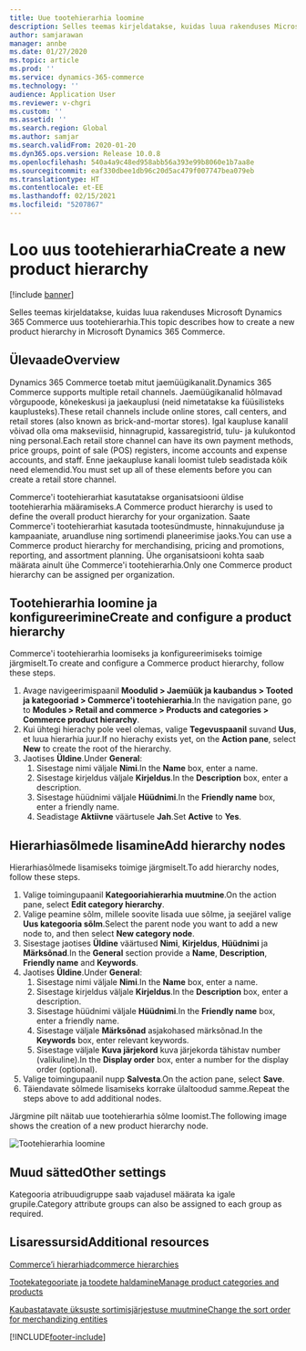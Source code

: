 ```yaml
---
title: Uue tootehierarhia loomine
description: Selles teemas kirjeldatakse, kuidas luua rakenduses Microsoft Dynamics 365 Commerce uus tootehierarhia.
author: samjarawan
manager: annbe
ms.date: 01/27/2020
ms.topic: article
ms.prod: ''
ms.service: dynamics-365-commerce
ms.technology: ''
audience: Application User
ms.reviewer: v-chgri
ms.custom: ''
ms.assetid: ''
ms.search.region: Global
ms.author: samjar
ms.search.validFrom: 2020-01-20
ms.dyn365.ops.version: Release 10.0.8
ms.openlocfilehash: 540a4a9c48ed958abb56a393e99b8060e1b7aa8e
ms.sourcegitcommit: eaf330dbee1db96c20d5ac479f007747bea079eb
ms.translationtype: HT
ms.contentlocale: et-EE
ms.lasthandoff: 02/15/2021
ms.locfileid: "5207867"
---
```

# <a name="create-a-new-product-hierarchy"></a><span data-ttu-id="dd1df-103">Loo uus tootehierarhia</span><span class="sxs-lookup"><span data-stu-id="dd1df-103">Create a new product hierarchy</span></span>


[!include [banner](includes/banner.md)]

<span data-ttu-id="dd1df-104">Selles teemas kirjeldatakse, kuidas luua rakenduses Microsoft Dynamics 365 Commerce uus tootehierarhia.</span><span class="sxs-lookup"><span data-stu-id="dd1df-104">This topic describes how to create a new product hierarchy in Microsoft Dynamics 365 Commerce.</span></span>

## <a name="overview"></a><span data-ttu-id="dd1df-105">Ülevaade</span><span class="sxs-lookup"><span data-stu-id="dd1df-105">Overview</span></span>

<span data-ttu-id="dd1df-106">Dynamics 365 Commerce toetab mitut jaemüügikanalit.</span><span class="sxs-lookup"><span data-stu-id="dd1df-106">Dynamics 365 Commerce supports multiple retail channels.</span></span> <span data-ttu-id="dd1df-107">Jaemüügikanalid hõlmavad võrgupoode, kõnekeskusi ja jaekauplusi (neid nimetatakse ka füüsilisteks kauplusteks).</span><span class="sxs-lookup"><span data-stu-id="dd1df-107">These retail channels include online stores, call centers, and retail stores (also known as brick-and-mortar stores).</span></span> <span data-ttu-id="dd1df-108">Igal kaupluse kanalil võivad olla oma makseviisid, hinnagrupid, kassaregistrid, tulu- ja kulukontod ning personal.</span><span class="sxs-lookup"><span data-stu-id="dd1df-108">Each retail store channel can have its own payment methods, price groups, point of sale (POS) registers, income accounts and expense accounts, and staff.</span></span> <span data-ttu-id="dd1df-109">Enne jaekaupluse kanali loomist tuleb seadistada kõik need elemendid.</span><span class="sxs-lookup"><span data-stu-id="dd1df-109">You must set up all of these elements before you can create a retail store channel.</span></span> 

<span data-ttu-id="dd1df-110">Commerce'i tootehierarhiat kasutatakse organisatsiooni üldise tootehierarhia määramiseks.</span><span class="sxs-lookup"><span data-stu-id="dd1df-110">A Commerce product hierarchy is used to define the overall product hierarchy for your organization.</span></span> <span data-ttu-id="dd1df-111">Saate Commerce'i tootehierarhiat kasutada tootesündmuste, hinnakujunduse ja kampaaniate, aruandluse ning sortimendi planeerimise jaoks.</span><span class="sxs-lookup"><span data-stu-id="dd1df-111">You can use a Commerce product hierarchy for merchandising, pricing and promotions, reporting, and assortment planning.</span></span> <span data-ttu-id="dd1df-112">Ühe organisatsiooni kohta saab määrata ainult ühe Commerce'i tootehierarhia.</span><span class="sxs-lookup"><span data-stu-id="dd1df-112">Only one Commerce product hierarchy can be assigned per organization.</span></span>

## <a name="create-and-configure-a-product-hierarchy"></a><span data-ttu-id="dd1df-113">Tootehierarhia loomine ja konfigureerimine</span><span class="sxs-lookup"><span data-stu-id="dd1df-113">Create and configure a product hierarchy</span></span>

<span data-ttu-id="dd1df-114">Commerce'i tootehierarhia loomiseks ja konfigureerimiseks toimige järgmiselt.</span><span class="sxs-lookup"><span data-stu-id="dd1df-114">To create and configure a Commerce product hierarchy, follow these steps.</span></span>

1. <span data-ttu-id="dd1df-115">Avage navigeerimispaanil **Moodulid \> Jaemüük ja kaubandus \> Tooted ja kategooriad \> Commerce'i tootehierarhia**.</span><span class="sxs-lookup"><span data-stu-id="dd1df-115">In the navigation pane, go to **Modules \> Retail and commerce \> Products and categories \> Commerce product hierarchy**.</span></span>
1. <span data-ttu-id="dd1df-116">Kui ühtegi hierachy pole veel olemas, valige **Tegevuspaanil** suvand **Uus**, et luua hierarhia juur.</span><span class="sxs-lookup"><span data-stu-id="dd1df-116">If no hierachy exists yet, on the **Action pane**, select **New** to create the root of the hierarchy.</span></span>
1. <span data-ttu-id="dd1df-117">Jaotises **Üldine**.</span><span class="sxs-lookup"><span data-stu-id="dd1df-117">Under **General**:</span></span>
    1. <span data-ttu-id="dd1df-118">Sisestage nimi väljale **Nimi**.</span><span class="sxs-lookup"><span data-stu-id="dd1df-118">In the **Name** box, enter a name.</span></span>
    1. <span data-ttu-id="dd1df-119">Sisestage kirjeldus väljale **Kirjeldus**.</span><span class="sxs-lookup"><span data-stu-id="dd1df-119">In the **Description** box, enter a description.</span></span>
    1. <span data-ttu-id="dd1df-120">Sisestage hüüdnimi väljale **Hüüdnimi**.</span><span class="sxs-lookup"><span data-stu-id="dd1df-120">In the **Friendly name** box, enter a friendly name.</span></span>
    1. <span data-ttu-id="dd1df-121">Seadistage **Aktiivne** väärtusele **Jah**.</span><span class="sxs-lookup"><span data-stu-id="dd1df-121">Set **Active** to **Yes**.</span></span>

## <a name="add-hierarchy-nodes"></a><span data-ttu-id="dd1df-122">Hierarhiasõlmede lisamine</span><span class="sxs-lookup"><span data-stu-id="dd1df-122">Add hierarchy nodes</span></span>

<span data-ttu-id="dd1df-123">Hierarhiasõlmede lisamiseks toimige järgmiselt.</span><span class="sxs-lookup"><span data-stu-id="dd1df-123">To add hierarchy nodes, follow these steps.</span></span>

1. <span data-ttu-id="dd1df-124">Valige toimingupaanil **Kategooriahierarhia muutmine**.</span><span class="sxs-lookup"><span data-stu-id="dd1df-124">On the action pane, select **Edit category hierarchy**.</span></span>
1. <span data-ttu-id="dd1df-125">Valige peamine sõlm, millele soovite lisada uue sõlme, ja seejärel valige **Uus kategooria sõlm**.</span><span class="sxs-lookup"><span data-stu-id="dd1df-125">Select the parent node you want to add a new node to, and then select **New category node**.</span></span>
1. <span data-ttu-id="dd1df-126">Sisestage jaotises **Üldine** väärtused **Nimi**, **Kirjeldus**, **Hüüdnimi** ja **Märksõnad**.</span><span class="sxs-lookup"><span data-stu-id="dd1df-126">In the **General** section provide a **Name**, **Description**, **Friendly name** and **Keywords**.</span></span>
1. <span data-ttu-id="dd1df-127">Jaotises **Üldine**.</span><span class="sxs-lookup"><span data-stu-id="dd1df-127">Under **General**:</span></span>
    1. <span data-ttu-id="dd1df-128">Sisestage nimi väljale **Nimi**.</span><span class="sxs-lookup"><span data-stu-id="dd1df-128">In the **Name** box, enter a name.</span></span>
    1. <span data-ttu-id="dd1df-129">Sisestage kirjeldus väljale **Kirjeldus**.</span><span class="sxs-lookup"><span data-stu-id="dd1df-129">In the **Description** box, enter a description.</span></span>
    1. <span data-ttu-id="dd1df-130">Sisestage hüüdnimi väljale **Hüüdnimi**.</span><span class="sxs-lookup"><span data-stu-id="dd1df-130">In the **Friendly name** box, enter a friendly name.</span></span>
    1. <span data-ttu-id="dd1df-131">Sisestage väljale **Märksõnad** asjakohased märksõnad.</span><span class="sxs-lookup"><span data-stu-id="dd1df-131">In the **Keywords** box, enter relevant keywords.</span></span>
    1. <span data-ttu-id="dd1df-132">Sisestage väljale **Kuva järjekord** kuva järjekorda tähistav number (valikuline).</span><span class="sxs-lookup"><span data-stu-id="dd1df-132">In the **Display order** box, enter a number for the display order (optional).</span></span>
1. <span data-ttu-id="dd1df-133">Valige toimingupaanil nupp **Salvesta**.</span><span class="sxs-lookup"><span data-stu-id="dd1df-133">On the action pane, select **Save**.</span></span>
1. <span data-ttu-id="dd1df-134">Täiendavate sõlmede lisamiseks korrake ülaltoodud samme.</span><span class="sxs-lookup"><span data-stu-id="dd1df-134">Repeat the steps above to add additional nodes.</span></span>

<span data-ttu-id="dd1df-135">Järgmine pilt näitab uue tootehierarhia sõlme loomist.</span><span class="sxs-lookup"><span data-stu-id="dd1df-135">The following image shows the creation of a new product hierarchy node.</span></span>

![Tootehierarhia loomine](media/create-product-hierarchy.png)

## <a name="other-settings"></a><span data-ttu-id="dd1df-137">Muud sätted</span><span class="sxs-lookup"><span data-stu-id="dd1df-137">Other settings</span></span>

<span data-ttu-id="dd1df-138">Kategooria atribuudigruppe saab vajadusel määrata ka igale grupile.</span><span class="sxs-lookup"><span data-stu-id="dd1df-138">Category attribute groups can also be assigned to each group as required.</span></span>  

## <a name="additional-resources"></a><span data-ttu-id="dd1df-139">Lisaressursid</span><span class="sxs-lookup"><span data-stu-id="dd1df-139">Additional resources</span></span>

[<span data-ttu-id="dd1df-140">Commerce’i hierarhiad</span><span class="sxs-lookup"><span data-stu-id="dd1df-140">commerce hierarchies</span></span>](retail-hierarchies.md)

[<span data-ttu-id="dd1df-141">Tootekategooriate ja toodete haldamine</span><span class="sxs-lookup"><span data-stu-id="dd1df-141">Manage product categories and products </span></span>](category-management-product-creation.md)

[<span data-ttu-id="dd1df-142">Kaubastatavate üksuste sortimisjärjestuse muutmine</span><span class="sxs-lookup"><span data-stu-id="dd1df-142">Change the sort order for merchandizing entities</span></span>](custom-order-categories-nav-retail-prod-hierarchy.md)


[!INCLUDE[footer-include](../includes/footer-banner.md)]